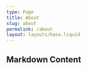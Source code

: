 ```yaml
---
type: Page
title: About
slug: about
permalink: /about
layout: layouts/base.liquid
---
```

## Markdown Content
